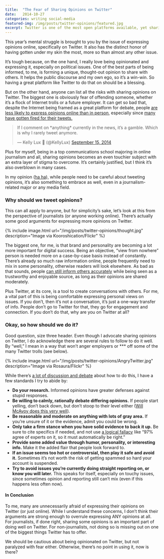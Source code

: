 ```yaml
---
title:  "The Fear of Sharing Opinions on Twitter"
date:   2014-10-27
categories: writing social-media
featured-img: /img/posts/twitter-opinions/featured.jpg
excerpt: Twitter is one of the most open platforms available, yet sharing views on it brings surprising risk to most people.
---
```


This year’s mental struggle is brought to you by the issue of expressing opinions online, specifically on Twitter. It also has the distinct honor of having gotten under my skin the most, more so than almost any other issue.

It’s tough because, on the one hand, I really love being opinionated and expressing it, especially on political issues. One of the best parts of being informed, to me, is forming a unique, thought-out opinion to share with others. It helps the public discourse and my own ego, so it’s a win-win. So having a great platform like Twitter to do that on should be a blessing.

But on the other hand, anyone can list all the risks with sharing opinions on Twitter. The biggest one is obviously fear of offending someone, whether it’s a flock of Internet trolls or a future employer. It can get so bad that, despite the Internet being framed as a great platform for debate, people [are less likely to express opinions online than in person](https://www.yahoo.com/tech/study-social-media-users-shy-away-from-opinions-95832312754.html), especially since [many have gotten fired for their tweets.](http://www.businessinsider.com/twitter-fired-2011-5?op=1)

<blockquote class="twitter-tweet" lang="en">If I comment on *anything* currently in the news, it’s a gamble. Which is why I rarely tweet anymore.

— Kelly Lux  (@KellyLux) <a href="https://twitter.com/KellyLux/status/511521194672394240">September 15, 2014</a></blockquote>
<script src="//platform.twitter.com/widgets.js" async="" charset="utf-8"></script>

Plus for myself, being in a top communications school majoring in online journalism and all, sharing opinions becomes an even touchier subject with an extra layer of stigma to overcome. It’s certainly justified, but I think it’s also overblown in many cases.

In my opinion ([ha ha](http://tvtropes.org/pmwiki/pmwiki.php/Main/Pun?from=Main.IncrediblyLamePun)), while people need to be careful about tweeting opinions, it’s also something to embrace as well, even in a journalism-related major or any media field.

### Why should we tweet opinions?
This can all apply to anyone, but for simplicity’s sake, let’s look at this from the perspective of journalists (or anyone working online). There’s actually some good arguments for expressing more opinions on Twitter.

{% include image.html url="/img/posts/twitter-opinions/thought.jpg" description="Image via Kooroshication/Flickr" %}

The biggest one, for me, is that brand and personality are becoming a lot more important for digital success. Being an objective, “view from nowhere” person is needed more on a case-by-case basis instead of constantly. There’s already so much raw information online, people frequently need to mix in some personality, otherwise readers will look elsewhere. As bad as that sounds, people [can still inform others accurately](http://archive.pressthink.org/2003/09/18/jennings.html) while being seen as a trustworthy and enjoyable source, as long as their opinions are shared moderately.

Plus Twitter, at its core, is a tool to create conversations with others. For me, a vital part of this is being comfortable expressing personal views on issues. If you don’t, then it’s not a conversation, it’s just a one-way transfer of info. People don’t go to Twitter for that, they go for engagement and connection. If you don’t do that, why are you on Twitter at all?

### Okay, so how should we do it?

Good question, size three header. Even though I advocate sharing opinions on Twitter, I do acknowledge there are several rules to follow to do it well. By “well,” I mean in a way that won’t anger employers or *** off some of the many Twitter trolls (see below).

{% include image.html url="/img/posts/twitter-opinions/AngryTwitter.jpg" description="Image via Rosaura/Flickr" %}

While there’s [a lot of discussion and debate](http://stevebuttry.wordpress.com/2012/02/06/questions-and-answers-about-journalists-opinions-in-social-media/) about how to do this, I have a few standards I try to abide by:

* **Do your research.** Informed opinions have greater defenses against stupid responses.
* **Be willing to calmly, rationally debate differing opinions.** If people start yelling, don’t back down, but don’t stoop to their level either ([Will McAvoy does this very well](https://twitter.com/WillMcAvoyACN)).
* **Be reasonable and moderate on anything with lots of gray area.** If you’re unsure of it or the evidence, admit you could be wrong.
* **Only take a firm stance when you have solid evidence to back it up.** Be sure to cite specifics if needed, and not use [a logical fallacy](http://utminers.utep.edu/omwilliamson/ENGL1311/fallacies.htm) like “97% agree of experts on it, so it must automatically be right.”
* **Provide some added value through humor, personality, or interesting info.** Make it the added flair that people look forward to.
* **If an issue seems too hot or controversial, then play it safe and avoid it.** Sometimes it’s not worth the risk of getting spammed so hard your account is suspended.
* **Try to avoid issues you’re currently doing straight reporting on, or know you will later.** This speaks for itself, especially on touchy issues, since sometimes opinion and reporting still can’t mix (even if this happens less often now).

#### In Conclusion
To me, many are unnecessarily afraid of expressing their opinions on Twitter (or just online). While I understand these concerns, I don’t think their arguments are strong enough to overrule expressing ANY opinions at all. For journalists, if done right, sharing some opinions is an important part of doing well on Twitter. For non-journalists, not doing so is missing out on one of the biggest things Twitter has to offer.

We should be cautious about being opinionated on Twitter, but not paralyzed with fear either.  Otherwise, there’s no point in using it, now is there?